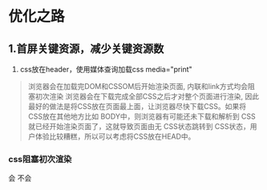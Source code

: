 # 优化之路

## 1.首屏关键资源，减少关键资源数
1. css放在header，使用媒体查询加载css media="print"
>浏览器会在加载完DOM和CSSOM后开始渲染页面, 内联和link方式均会阻塞初次渲染
>浏览器会在下载完成全部CSS之后才对整个页面进行渲染, 因此最好的做法是将CSS放在页面最上面，让浏览器尽快下载CSS。如果将 CSS放在其他地方比如 BODY中，则浏览器有可能还未下载和解析到 CSS就已经开始渲染页面了，这就导致页面由无 CSS状态跳转到 CSS状态，用户体验比较糟糕，所以可以考虑将CSS放在HEAD中。

### css阻塞初次渲染
<link> 会
<media = "print"> 不会
<script>document.write 会
<script>document.creatElement("link") 不会
preload <link rel="preload" href="" onload="this.rel = 'stylesheet'"> 不会

2. js放在body底部, defer,async加载, 按需加载
>浏览器执行js时，会暂停解析DOM工作
>CSS会阻塞js，因为js可能会读取或修改css，因为必须等待CSSOM构造完
浏览器在加载javascript后立即执行，有可能会阻塞整个页面，造成页面显示缓慢，因此javascript最好放在页面最下面
只有在需要加载的时候加载，在一般情况下并不加载信息内容

### js阻塞
文档底部，延迟js执行
defer延迟脚本执行，js将在HTML解析完后**顺序**执行，这样也可以提前让浏览器加载文件
async异步加载脚本，不会阻塞html解析，而且不会被css阻塞， 加载完便可执行，适用于无依赖的独立资源

3. 异步加载字体，字体会阻塞显示（空白屏）

4. 加载首屏图片
页面刚加载的时候可以只加载第一屏，当用户继续往后滚屏的时候才加载后续的图片

5. 合理应用内联，减少关键资源网络来回

## 2. 网络请求数量
1. 减少http请求，合理设置http缓存
cache-control, expires, Etag, last-modify

2. 浏览器缓存
 对一个网站而言，CSS、javascript、logo、图标这些静态资源文件更新的频率都比较低，缓存在浏览器中
 通过改变文件名实现，更新javascript文件

3. 合并+内联： webpack
合并CSS、合并javascript、合并图片（css sprite）
图片、音频内联（Data URI）；

## 3. 内容传输大小
1. 压缩
在服务器端对文件进行压缩，在浏览器端对文件解压缩：HTML、CSS、javascript文件启用GZip压缩
图片压缩，矢量图， 图片使用.webp格式
矢量图标（CSS 3 / Web Font / SVG）；
使用 Video 替换 Gif；
2. 缓存

## 4. 网络层面
1. cnd加速
将数据缓存在离用户最近的地方，使用户以最快速度获取数据，减少数据中心负载压力
>CDN缓存的一般是静态资源，如图片、文件、CSS、script脚本、静态网页等，但是这些文件访问频度很高，将其缓存在CDN可极大改善网页的打开速度。

2. 反向代理
反向代理也可以实现负载均衡的功能，而通过负载均衡构建的应用集群可以提高系统总体处理能力，进而改善网站高并发情况下的性能。
>传统代理服务器位于浏览器一侧，代理浏览器将http请求发送到互联网上，而反向代理服务器位于网站机房一侧，代理网站web服务器接收http请求.
>论坛网站，把热门词条、帖子、博客缓存在反向代理服务器上加速用户访问速度，当这些动态内容有变化时，通过内部通知机制通知反向代理缓存失效，反向代理会重新加载最新的动态内容再次缓存起来。

3. 减少cookie传输,cookie的大小
一方面，cookie包含在每次请求和响应中，太大的cookie会严重影响数据传输，因此哪些数据需要写入cookie需要慎重考虑，尽量减少cookie中传输的数据量。
另一方面，对于某些静态资源的访问，如CSS、script等，发送cookie没有意义，可以考虑静态资源使用独立域名访问，避免请求静态资源时发送cookie，减少cookie传输次数。

4. connection:Keep-Alive 
由于 TCP 的三次握手及慢启动，建立新连接成本很高

5. 启用http2： 多路技术，头压缩
HTTP/1.1 中，一个 TCP 连接上只能有一个请求 / 响应（TCP 并发连接）
使用多路技术，允许多个消息在一个连接上同时交差。
头压缩（header compression），因此即使非常小的请求，其请求和响应的header都只会占用很小比例的带宽

6. 域名分割，分散到不同的域
为了公平原则，浏览器针对同域名有并发连接数限制（通常为 6个 / 域名）；


## 5. 代码层面
1. CSS选择符优化
在大多数人的观念中，都觉得浏览器对 CSS选择符的解析式从左往右进行的，例如 
.toc A { color: #444; }这样一个选择符，如果是从右往左解析则效率会很高，因为第一个 ID选择基本上就把查找的范围限定了，但实际上浏览器对选择符的解析是从右往左进行的。如上面的选择符，浏览器必须遍历查找每一个 A标签的祖先节点，效率并不像之前想象的那样高。根据浏览器的这一行为特点，在写选择符的时候需要注意很多事项，有兴趣的童鞋可以去了解一下。
2. 少用全局变量
3. 用innerHTML代替DOM操作，减少DOM操作次数，优化javascript性能
>document.write()方法可以用在两个方面：页面载入过程中用实时脚本创建页面内容，以及用延时脚本创建本窗口或新窗口的内容。
document.write只能重绘整个页面。innerHTML可以重绘页面的一部分

4. 用setTimeout来避免页面失去响应
5. 缓存DOM节点查找的结果
6. 避免使用CSS Expression
7. 多个变量声明合并
8. 尽量避免写在HTML标签中写Style属性
9. 避免图片和iFrame等的空Src。空Src会重新加载当前页面，影响速度和效率
10. 避免全局查询
11. 尽量避免重排

## 6.移动端性能优化
1. 尽量使用css3动画，开启**硬件加速**。
2. 适当使用touch事件代替click事件。
3. 避免使用css3渐变阴影效果。
4. 可以用transform: translateZ(0)来开启硬件加速。
5. 不滥用Float。Float在渲染时计算量比较大，尽量减少使用
6. 不滥用Web字体。Web字体需要下载，解析，重绘当前页面，尽量减少使用。
7. 合理使用requestAnimationFrame动画代替setTimeout
8. CSS中的属性（CSS3 transitions、CSS3 3D transforms、Opacity、Canvas、WebGL、Video）会触发GPU渲染，请合理使用。过渡使用会引发手机过耗电增加
9. 组件大小<25KB
